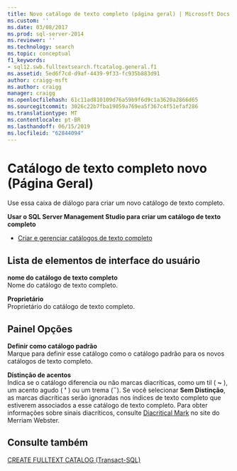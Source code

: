 ```yaml
---
title: Novo catálogo de texto completo (página geral) | Microsoft Docs
ms.custom: ''
ms.date: 03/08/2017
ms.prod: sql-server-2014
ms.reviewer: ''
ms.technology: search
ms.topic: conceptual
f1_keywords:
- sql12.swb.fulltextsearch.ftcatalog.general.f1
ms.assetid: 5ed6f7cd-d9af-4439-9f33-fc935b883d91
author: craigg-msft
ms.author: craigg
manager: craigg
ms.openlocfilehash: 61c11ad810109d76a59b9f6d9c1a3620a2866d65
ms.sourcegitcommit: 3026c22b7fba19059a769ea5f367c4f51efaf286
ms.translationtype: MT
ms.contentlocale: pt-BR
ms.lasthandoff: 06/15/2019
ms.locfileid: "62844094"
---
```

# <a name="new-full-text-catalog-general-page"></a>Catálogo de texto completo novo (Página Geral)
  Use essa caixa de diálogo para criar um novo catálogo de texto completo.  
  
 **Usar o SQL Server Management Studio para criar um catálogo de texto completo**  
  
-   [Criar e gerenciar catálogos de texto completo](../relational-databases/search/create-and-manage-full-text-catalogs.md)  
  
## <a name="uielement-list"></a>Lista de elementos de interface do usuário  
 **nome do catálogo de texto completo**  
 Nome do catálogo de texto completo.  
  
 **Proprietário**  
 Proprietário do catálogo de texto completo.  
  
## <a name="options-panel"></a>Painel Opções  
 **Definir como catálogo padrão**  
 Marque para definir esse catálogo como o catálogo padrão para os novos catálogos de texto completo.  
  
 **Distinção de acentos**  
 Indica se o catálogo diferencia ou não marcas diacríticas, como um til ( **~** ), um acento agudo ( **'** ) ou um trema (**¨**). Se você selecionar **Sem Distinção**, as marcas diacríticas serão ignoradas nos índices de texto completo que estiverem associados a esse catálogo de texto completo. Para obter informações sobre sinais diacríticos, consulte [Diacritical Mark](https://www.merriam-webster.com/dictionary/diacritic) no site do Merriam Webster.  
  
## <a name="see-also"></a>Consulte também  
 [CREATE FULLTEXT CATALOG &#40;Transact-SQL&#41;](/sql/t-sql/statements/create-fulltext-catalog-transact-sql)  
  
  
